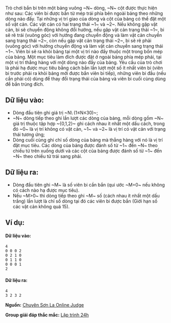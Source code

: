 Trò chơi bắn bi trên một bảng vuông ~N~ dòng, ~N~ cột được thực hiện như sau: Các viên bi được bắn từ mép trái phía bên ngoài bảng theo những dòng nào đấy. Tại những vị trí giao của dòng và cột của bảng có thể đặt một số vật cản. Các vật cản có hai trạng thái ~1~ và ~2~. Nếu không gặp vật cản, bi sẽ chuyển động không đổi hướng, nếu gặp vật cản trạng thái ~1~, bi sẽ rẽ trái (vuông góc) với hướng đang chuyển động và làm vật cản chuyển sang trạng thái ~2~, còn nếu gặp vật cản trạng thái ~2~, bi sẽ rẽ phải (vuông góc) với hướng chuyển động và làm vật cản chuyển sang trạng thái ~1~. Viên bi sẽ ra khỏi bảng tại một vị trí nào đấy thuộc một trong bốn mép của bảng. Một mục tiêu làm đích được đặt ở ngoài bảng phía mép phải, tại một vị trí thẳng hàng với một dòng nào đấy của bảng. Yêu cầu của trò chơi là phải hạ được mục tiêu bằng cách bắn lần lượt một số ít nhất viên bi (viên bi trước phải ra khỏi bảng mới được bắn viên bi tiếp), những viên bi đầu (nếu cần phải có) dùng để thay đổi trạng thái của bảng và viên bi cuối cùng dùng để bắn trúng đích.

## Dữ liệu vào:
- Dòng đầu tiên ghi giá trị ~N\ (1≤N≤30)~;
- ~N~ dòng tiếp theo ghi lần lượt các dòng của bảng, mỗi dòng gồm ~N~ giá trị thuộc tập hợp ~\{0,1,2\}~ ghi cách nhau ít nhất một dấu cách, trong đó ~0~ là vị trí không có vật cản, ~1~ và ~2~ là vị trí có vật cản với trạng thái tương ứng;
- Dòng cuối cùng ghi chỉ số dòng của bảng mà thẳng hàng với nó là vị trí đặt mục tiêu. Các dòng của bảng được đánh số từ ~1~ đến ~N~ theo chiều từ trên xuống dưới và các cột của bảng được đánh số từ ~1~ đến ~N~ theo chiều từ trái sang phải.

## Dữ liệu ra:
- Dòng đầu tiên ghi ~M~ là số viên bi cần bắn (qui ước ~M=0~ nếu không có cách nào hạ được mục tiêu).
- Nếu ~M>0~ thì dòng tiếp theo ghi ~M~ số (cách nhau ít nhất một dấu trắng) lần lượt là chỉ số dòng tại đó các viên bi được bắn (Giới hạn số các vật cản không quá 15).

## Ví dụ:
#### Dữ liệu vào:
```
4
0 0 0 2
0 2 1 0
0 1 1 0
0 0 0 1
2
```

#### Dữ liệu ra:
```
4
3 2 3 2
```
**Nguồn:** [Chuyên Sơn La Online Judge](http://csloj.ddns.net/)

**Group giải đáp thắc mắc:** [Lập trình 24h](https://www.facebook.com/groups/1386904321519984)